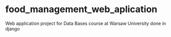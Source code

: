 # food_management_web_aplication
Web application project for Data Bases course at Warsaw University done in django

